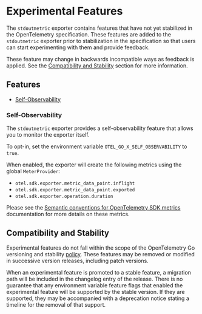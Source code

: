 # Experimental Features

The `stdoutmetric` exporter contains features that have not yet stabilized in the OpenTelemetry specification.
These features are added to the `stdoutmetric` exporter prior to stabilization in the specification so that users can start experimenting with them and provide feedback.

These feature may change in backwards incompatible ways as feedback is applied.
See the [Compatibility and Stability](#compatibility-and-stability) section for more information.

## Features

- [Self-Observability](#self-observability)

### Self-Observability

The `stdoutmetric` exporter provides a self-observability feature that allows you to monitor the exporter itself.

To opt-in, set the environment variable `OTEL_GO_X_SELF_OBSERVABILITY` to `true`.

When enabled, the exporter will create the following metrics using the global `MeterProvider`:

- `otel.sdk.exporter.metric_data_point.inflight`
- `otel.sdk.exporter.metric_data_point.exported`
- `otel.sdk.exporter.operation.duration`

Please see the [Semantic conventions for OpenTelemetry SDK metrics] documentation for more details on these metrics.

[Semantic conventions for OpenTelemetry SDK metrics]: https://github.com/open-telemetry/semantic-conventions/blob/v1.36.0/docs/otel/sdk-metrics.md

## Compatibility and Stability

Experimental features do not fall within the scope of the OpenTelemetry Go versioning and stability [policy](../../../../../VERSIONING.md).
These features may be removed or modified in successive version releases, including patch versions.

When an experimental feature is promoted to a stable feature, a migration path will be included in the changelog entry of the release.
There is no guarantee that any environment variable feature flags that enabled the experimental feature will be supported by the stable version.
If they are supported, they may be accompanied with a deprecation notice stating a timeline for the removal of that support.
